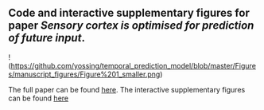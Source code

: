 ## Code and interactive supplementary figures for paper *Sensory cortex is optimised for prediction of future input*. 

!(https://github.com/yossing/temporal_prediction_model/blob/master/Figures/manuscript_figures/Figure%201_smaller.png)

The full paper can be found [here](https://www.biorxiv.org/content/early/2017/11/24/224758).
The interactive supplementary figures can be found [here](https://yossing.github.io/temporal_prediction_model/Figures/interactive_supplementary_figures.html)
